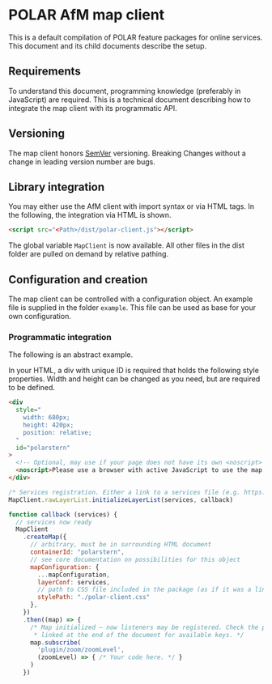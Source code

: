 # POLAR AfM map client

This is a default compilation of POLAR feature packages for online services. This document and its child documents describe the setup.

## Requirements

To understand this document, programming knowledge (preferably in JavaScript) are required. This is a technical document describing how to integrate the map client with its programmatic API.

## Versioning

The map client honors [SemVer](https://semver.org/lang/de/) versioning. Breaking Changes without a change in leading version number are bugs.

## Library integration

You may either use the AfM client with import syntax or via HTML tags. In the following, the integration via HTML is shown.

```html
<script src="<Path>/dist/polar-client.js"></script>
```

The global variable `MapClient` is now available. All other files in the dist folder are pulled on demand by relative pathing.

## Configuration and creation

The map client can be controlled with a configuration object. An example file is supplied in the folder `example`. This file can be used as base for your own configuration.

### Programmatic integration

The following is an abstract example.

In your HTML, a div with unique ID is required that holds the following style properties. Width and height can be changed as you need, but are required to be defined.

```html
<div
  style="
    width: 680px;
    height: 420px;
    position: relative;
  "
  id="polarstern"
>
  <!-- Optional, may use if your page does not have its own <noscript> information -->
  <noscript>Please use a browser with active JavaScript to use the map client.</noscript>
</div>
```

```js
/* Services registration. Either a link to a services file (e.g. https://geodienste.hamburg.de/services-internet.json) or a local array. Check the core documentation for more details, linked at the end of this document. */
MapClient.rawLayerList.initializeLayerList(services, callback)

function callback (services) {
  // services now ready
  MapClient
    .createMap({
      // arbitrary, must be in surrounding HTML document
      containerId: "polarstern",
      // see core documentation on possibilities for this object
      mapConfiguration: {
        ...mapConfiguration,
        layerConf: services,
        // path to CSS file included in the package (as if it was a link tag's href)
        stylePath: "./polar-client.css"
      },
    })
    .then((map) => {
      /* Map initialized – now listeners may be registered. Check the plugin
       * linked at the end of the document for available keys. */
      map.subscribe(
        'plugin/zoom/zoomLevel',
        (zoomLevel) => { /* Your code here. */ }
      )
    })
```
